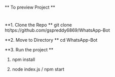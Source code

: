 ** To preview Project **

#
**1. Clone the Repo **
 git clone ht/tps://github.com/gspreddy6869/WhatsApp-Bot

 **2. Move to Directory **
  cd WhatsApp-Bot

  **3. Run the project **

 1.  npm install

 2.  node index.js / npm start
